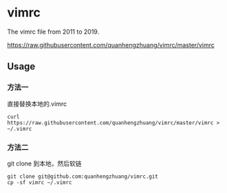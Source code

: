 # vimrc

The vimrc file from 2011 to 2019.

https://raw.githubusercontent.com/quanhengzhuang/vimrc/master/vimrc

## Usage

### 方法一
直接替换本地的.vimrc
``` shell
curl https://raw.githubusercontent.com/quanhengzhuang/vimrc/master/vimrc > ~/.vimrc
```

### 方法二
git clone 到本地，然后软链
```shell
git clone git@github.com:quanhengzhuang/vimrc.git
cp -sf vimrc ~/.vimrc
```
